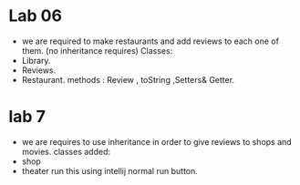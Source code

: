 # Lab 06 
- we are required to make restaurants and add reviews to each one of them. (no inheritance requires)
Classes: 
- Library.
- Reviews.
- Restaurant.
  methods : Review , toString ,Setters& Getter.

# lab 7 
- we are requires to use inheritance in order to give reviews to shops and movies.
classes added: 
- shop
- theater
run this using intellij normal run button.
